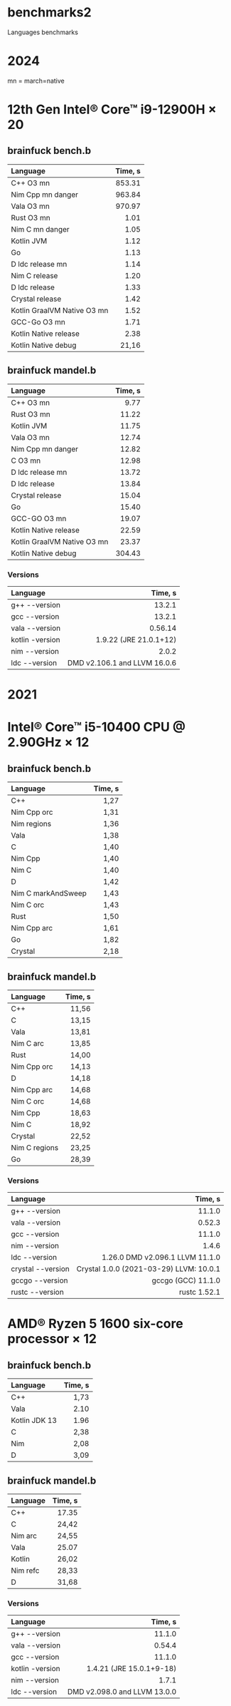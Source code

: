 # benchmarks2
Languages benchmarks


# 2024
mn = march=native  

# 12th Gen Intel® Core™ i9-12900H × 20
## brainfuck bench.b

|                 Language |                   Time, s |
| :----------------------- | ------------------------: |
|                C++ O3 mn |                    853.31 |
|        Nim Cpp mn danger |                    963.84 |
|               Vala O3 mn |                    970.97 |
|               Rust O3 mn |                      1.01 |
|          Nim C mn danger |                      1.05 |
|               Kotlin JVM |                      1.12 |
|                       Go |                      1.13 |
|         D ldc release mn |                      1.14 |
|            Nim C release |                      1.20 |
|            D ldc release |                      1.33 |
|          Crystal release |                      1.42 | 
| Kotlin GraalVM Native O3 mn |                      1.52 |
|             GCC-Go O3 mn |                      1.71 |
|    Kotlin Native release |                      2.38 |
|      Kotlin Native debug |                     21,16 |


## brainfuck mandel.b

|                 Language |                   Time, s |
| :----------------------- | ------------------------: |
|                C++ O3 mn |                      9.77 |
|               Rust O3 mn |                     11.22 |
|               Kotlin JVM |                     11.75 |
|               Vala O3 mn |                     12.74 |
|        Nim Cpp mn danger |                     12.82 |
|                  C O3 mn |                     12.98 |
|         D ldc release mn |                     13.72 |
|            D ldc release |                     13.84 |
|          Crystal release |                     15.04 | 
|                       Go |                     15.40 |
|             GCC-GO O3 mn |                     19.07 |
|    Kotlin Native release |                     22.59 |
| Kotlin GraalVM Native O3 mn |                      23.37 |
|      Kotlin Native debug |                    304.43 |



### Versions
|                 Language |                   Time, s |
| :----------------------- | ------------------------: |
|            g++ --version |                       13.2.1 |
|            gcc --version |                       13.2.1 |
|           vala --version |                      0.56.14 |
|          kotlin -version |       1.9.22 (JRE 21.0.1+12) |
|            nim --version |                        2.0.2 |
|            ldc --version | DMD v2.106.1 and LLVM 16.0.6 | 

# 2021
# Intel® Core™ i5-10400 CPU @ 2.90GHz × 12
## brainfuck bench.b

|                 Language |                   Time, s |
| :----------------------- | ------------------------: |
|                      C++ |                      1,27 |
|              Nim Cpp orc |                      1,31 |
|              Nim regions |                      1,36 |
|                     Vala |                      1,38 |
|                        C |                      1,40 |
|                  Nim Cpp |                      1,40 |
|                    Nim C |                      1,40 |
|                        D |                      1,42 | 
|       Nim C markAndSweep |                      1,43 |
|                Nim C orc |                      1,43 |
|                     Rust |                      1,50 |
|              Nim Cpp arc |                      1,61 |
|                       Go |                      1,82 |
|                  Crystal |                      2,18 |


## brainfuck mandel.b

|                 Language |                   Time, s |
| :----------------------- | ------------------------: |
|                      C++ |                     11,56 |
|                        C |                     13,15 |
|                     Vala |                     13,81 |
|                Nim C arc |                     13,85 |
|                     Rust |                     14,00 |
|              Nim Cpp orc |                     14,13 |
|                        D |                     14,18 |
|              Nim Cpp arc |                     14,68 |
|                Nim C orc |                     14,68 |
|                  Nim Cpp |                     18,63 |
|                    Nim С |                     18,92 |
|                  Crystal |                     22,52 |
|            Nim C regions |                     23,25 |
|                       Go |                     28,39 |



### Versions
|                 Language |                   Time, s |
| :----------------------- | ------------------------: |
|            g++ --version |                    11.1.0 |
|           vala --version |                    0.52.3 |
|            gcc --version |                    11.1.0 |
|            nim --version |                     1.4.6 |
|            ldc --version | 1.26.0 DMD v2.096.1 LLVM 11.1.0 | 
|        crystal --version | Crystal 1.0.0 (2021-03-29) LLVM: 10.0.1| 
|          gccgo --version |         gccgo (GCC) 11.1.0| 
|          rustc --version |               rustc 1.52.1| 


# AMD® Ryzen 5 1600 six-core processor × 12

## brainfuck bench.b

|                 Language |                   Time, s |
| :----------------------- | ------------------------: |
|                      C++ |                      1,73 |
|                     Vala |                      2.10 |
|            Kotlin JDK 13 |                      1.96 |
|                        C |                      2,38 |
|                      Nim |                      2,08 |
|                        D |                      3,09 | 

## brainfuck mandel.b

|                 Language |                   Time, s |
| :----------------------- | ------------------------: |
|                      C++ |                     17.35 |
|                        C |                     24,42 |
|                  Nim arc |                     24,55 |
|                     Vala |                     25.07 |
|                   Kotlin |                     26,02 |
|                 Nim refc |                     28,33 |
|                        D |                     31,68 | 

### Versions
|                 Language |                   Time, s |
| :----------------------- | ------------------------: |
|            g++ --version |                       11.1.0 |
|           vala --version |                       0.54.4 |
|            gcc --version |                       11.1.0 |
|          kotlin -version |     1.4.21 (JRE 15.0.1+9-18) |
|            nim --version |                        1.7.1 |
|            ldc --version | DMD v2.098.0 and LLVM 13.0.0 | 


